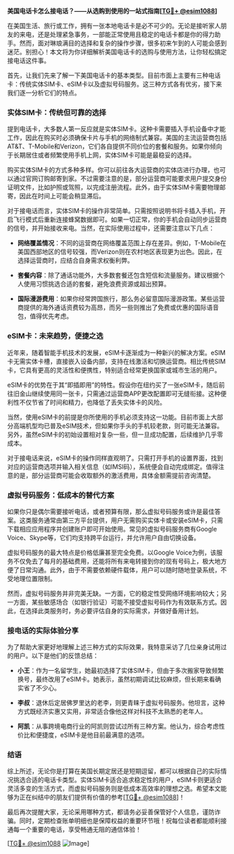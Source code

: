 **美国电话卡怎么接电话？——从选购到使用的一站式指南[[TG💪+ @esim1088](https://t.me/s/esim1088)]**

在美国生活、旅行或工作，拥有一张本地电话卡是必不可少的。无论是接听家人朋友的来电，还是处理紧急事务，一部能正常使用且稳定的电话卡都是你的得力助手。然而，面对琳琅满目的选择和复杂的操作步骤，很多初来乍到的人可能会感到迷茫。别担心！本文将为你详细解析美国电话卡的选购与使用方法，让你轻松搞定接电话这件事。

首先，让我们先来了解一下美国电话卡的基本类型。目前市面上主要有三种电话卡：传统实体SIM卡、eSIM卡以及虚拟号码服务。这三种方式各有优劣，接下来我们逐一分析它们的特点。

### 实体SIM卡：传统但可靠的选择

提到电话卡，大多数人第一反应就是实体SIM卡。这种卡需要插入手机设备中才能工作，因此在购买时必须确保卡片与手机的网络制式兼容。美国的主流运营商包括AT&T、T-Mobile和Verizon，它们各自提供不同价位的套餐和服务。如果你倾向于长期居住或者频繁使用手机上网，实体SIM卡可能是最稳妥的选择。

购买实体SIM卡的方式多种多样。你可以前往各大运营商的实体店进行办理，也可以通过官网订购邮寄到家。不过需要注意的是，部分运营商可能要求用户提交身份证明文件，比如护照或驾照，以完成注册流程。此外，由于实体SIM卡需要物理邮寄，因此在时间上可能会稍显滞后。

对于接电话而言，实体SIM卡的操作非常简单。只需按照说明书将卡插入手机，开启飞行模式后重新连接蜂窝数据即可。如果一切正常，你的手机会自动同步运营商的信号，并开始接收来电。当然，在实际使用过程中，还需要注意以下几点：

- **网络覆盖情况**：不同的运营商在网络覆盖范围上存在差异。例如，T-Mobile在美国西部地区的信号较强，而Verizon则在农村地区表现更为出色。因此，在选择运营商时，应结合自身需求权衡利弊。
  
- **套餐内容**：除了通话功能外，大多数套餐还包含短信和流量服务。建议根据个人使用习惯挑选合适的套餐，避免浪费资源或超出预算。

- **国际漫游费用**：如果你经常跨国旅行，那么务必留意国际漫游政策。某些运营商提供的海外通话资费较为高昂，而另一些则推出了免费或优惠的国际语音包，值得优先考虑。

### eSIM卡：未来趋势，便捷之选

近年来，随着智能手机技术的发展，eSIM卡逐渐成为一种新兴的解决方案。eSIM卡无需实体卡槽，直接嵌入设备内部，支持在线激活和切换运营商。相比传统SIM卡，它具有更高的灵活性和便携性，特别适合经常更换国家或城市生活的用户。

eSIM卡的优势在于其“即插即用”的特性。假设你在纽约买了一张eSIM卡，随后前往旧金山继续使用同一张卡，只需通过运营商APP更改配置即可无缝衔接。这种便利性不仅节省了时间和精力，也降低了丢失实体卡的风险。

当然，使用eSIM卡的前提是你所使用的手机必须支持这一功能。目前市面上大部分高端机型均已普及eSIM技术，但如果你手头的手机较老款，则可能无法兼容。另外，虽然eSIM卡的初始设置相对复杂一些，但一旦成功配置，后续维护几乎零成本。

对于接电话来说，eSIM卡的操作同样直观明了。只需打开手机的设置界面，找到对应的运营商选项并输入相关信息（如IMSI码），系统便会自动完成绑定。值得注意的是，部分运营商可能会收取额外的激活费用，具体金额需提前咨询清楚。

### 虚拟号码服务：低成本的替代方案

如果你只是偶尔需要接听电话，或者预算有限，那么虚拟号码服务或许是最佳答案。这类服务通常由第三方平台提供，用户无需购买实体卡或安装eSIM卡，只需下载相应应用程序并创建账户即可开始使用。常见的虚拟号码服务商有Google Voice、Skype等，它们均支持跨平台运行，并允许用户自由切换设备。

虚拟号码服务的最大特点是价格低廉甚至完全免费。以Google Voice为例，该服务不仅免去了每月的基础费用，还能将所有来电转接到你的现有号码上，极大地方便了日常沟通。此外，由于不需要依赖硬件载体，用户可以随时随地登录系统，不受地理位置限制。

然而，虚拟号码服务并非完美无缺。一方面，它的稳定性受网络环境影响较大；另一方面，某些敏感场合（如银行验证）可能不接受虚拟号码作为有效联系方式。因此，在选择此类服务时，务必要评估自身的实际需求，并做好备用计划。

### 接电话的实际体验分享

为了帮助大家更好地理解上述三种方式的实际效果，我特意采访了几位亲身试用过的用户。以下是他们的反馈总结：

- **小王**：作为一名留学生，她最初选择了实体SIM卡，但由于多次搬家导致频繁换号，最终改用了eSIM卡。她表示，虽然初期调试比较麻烦，但长期来看确实省了不少心。
  
- **李叔**：退休后定居佛罗里达的老李，则更青睐于虚拟号码服务。他坦言，这种方式既经济实惠又实用，非常适合像他这样对科技不太熟悉的老年人。

- **阿凯**：从事跨境电商行业的阿凯则尝试过所有三种方案。他认为，综合考虑性价比和便捷度，eSIM卡是他目前最满意的选项。

### 结语

综上所述，无论你是打算在美国长期定居还是短期逗留，都可以根据自己的实际情况挑选合适的电话卡类型。实体SIM卡适合追求稳定性的用户，eSIM卡则更适合灵活多变的生活方式，而虚拟号码服务则是低成本高效率的理想之选。希望本文能够为正在纠结中的朋友们提供有价值的参考[[TG💪+ @esim1088](https://t.me/s/esim1088)]！

最后再次提醒大家，无论采用哪种方式，都请务必妥善保管好个人信息，谨防诈骗。同时，定期检查账单明细也是保障权益的重要环节哦！祝每位读者都能顺利接通每一个重要的电话，享受畅通无阻的通信体验！

[[TG💪+ @esim1088](https://t.me/s/esim1088) ![Image](https://i.postimg.cc/4NQfJmqS/Snipaste-2025-05-13-00-14-12.png)]